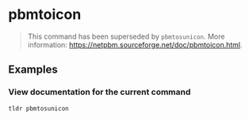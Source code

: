# pbmtoicon

> This command has been superseded by `pbmtosunicon`. More information: <https://netpbm.sourceforge.net/doc/pbmtoicon.html>.

## Examples

### View documentation for the current command

```bash
tldr pbmtosunicon
```
